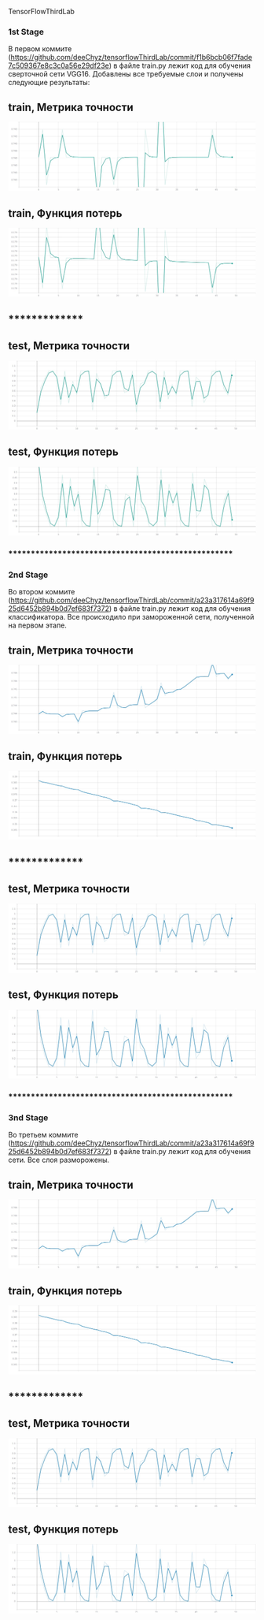 TensorFlowThirdLab

### 1st Stage

В первом коммите (https://github.com/deeChyz/tensorflowThirdLab/commit/f1b6bcb06f7fade7c509367e8c3c0a56e29df23e) в файле train.py лежит код для обучения сверточной сети VGG16. Добавлены все требуемые слои и получены следующие результаты: 

## train, Метрика точности

![Image alt](https://github.com/deeChyz/tensorflowThirdLab/blob/master/1stStageGraphics/train_acc.jpg)

## train, Функция потерь

![Image alt](https://github.com/deeChyz/tensorflowThirdLab/blob/master/1stStageGraphics/train_loss.jpg)

## *************

## test, Метрика точности

![Image alt](https://github.com/deeChyz/tensorflowThirdLab/blob/master/1stStageGraphics/val_acc.jpg)

## test, Функция потерь

![Image alt](https://github.com/deeChyz/tensorflowThirdLab/blob/master/1stStageGraphics/val_loss.jpg)


### **************************************************


### 2nd Stage

Во втором коммите (https://github.com/deeChyz/tensorflowThirdLab/commit/a23a317614a69f925d6452b894b0d7ef683f7372) в файле train.py лежит код для обучения классификатора. Все происходило при замороженной сети, полученной на первом этапе.

## train, Метрика точности

![Image alt](https://github.com/deeChyz/tensorflowThirdLab/blob/master/2ndStageGraphics/train_acc.jpg)

## train, Функция потерь

![Image alt](https://github.com/deeChyz/tensorflowThirdLab/blob/master/2ndStageGraphics/train_loss.jpg)

## *************

## test, Метрика точности

![Image alt](https://github.com/deeChyz/tensorflowThirdLab/blob/master/2ndStageGraphics/val_acc.jpg)

## test, Функция потерь

![Image alt](https://github.com/deeChyz/tensorflowThirdLab/blob/master/2ndStageGraphics/val_loss.jpg)


### **************************************************


### 3nd Stage

Во третьем коммите (https://github.com/deeChyz/tensorflowThirdLab/commit/a23a317614a69f925d6452b894b0d7ef683f7372) в файле train.py лежит код для обучения сети. Все слоя разморожены.

## train, Метрика точности

![Image alt](https://github.com/deeChyz/tensorflowThirdLab/blob/master/2ndStageGraphics/train_acc.jpg)

## train, Функция потерь

![Image alt](https://github.com/deeChyz/tensorflowThirdLab/blob/master/2ndStageGraphics/train_loss.jpg)

## *************

## test, Метрика точности

![Image alt](https://github.com/deeChyz/tensorflowThirdLab/blob/master/2ndStageGraphics/val_acc.jpg)

## test, Функция потерь

![Image alt](https://github.com/deeChyz/tensorflowThirdLab/blob/master/2ndStageGraphics/val_loss.jpg)
